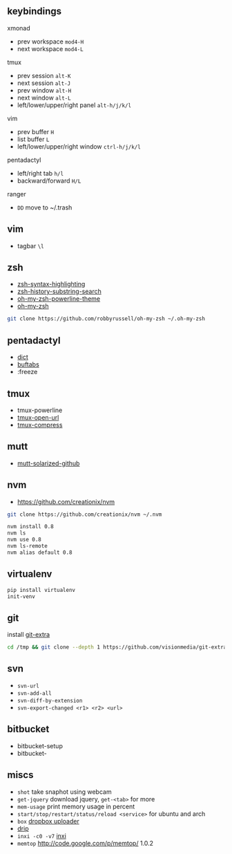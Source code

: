 ## keybindings

xmonad

* prev workspace `mod4-H`
* next workspace `mod4-L`

tmux

* prev session `alt-K`
* next session `alt-J`
* prev window `alt-H`
* next window `alt-L`
* left/lower/upper/right panel `alt-h/j/k/l`

vim

* prev buffer `H`
* list buffer `L`
* left/lower/upper/right window `ctrl-h/j/k/l`

pentadactyl

* left/right tab `h/l`
* backward/forward `H/L`

ranger

* `DD` move to ~/.trash

## vim

* tagbar `\l`

## zsh

* [zsh-syntax-highlighting](https://github.com/zsh-users/zsh-syntax-highlighting)
* [zsh-history-substring-search](https://github.com/zsh-users/zsh-history-substring-search)
* [oh-my-zsh-powerline-theme](https://github.com/jeremyFreeAgent/oh-my-zsh-powerline-theme)
* [oh-my-zsh](https://github.com/robbyrussell/oh-my-zsh)

```sh
git clone https://github.com/robbyrussell/oh-my-zsh ~/.oh-my-zsh
```

## pentadactyl

* [dict](https://github.com/grassofhust/dict.js)
* [buftabs](https://github.com/grassofhust/buftabs)
* :freeze

## tmux

* tmux-powerline
* [tmux-open-url](http://chneukirchen.org/dotfiles/bin/tmux-open-url)
* [tmux-compress](https://github.com/chneukirchen/tools/)

## mutt

* [mutt-solarized-github](https://github.com/altercation/mutt-colors-solarized)

## nvm

* https://github.com/creationix/nvm

```sh
git clone https://github.com/creationix/nvm ~/.nvm
```

```sh
nvm install 0.8
nvm ls
nvm use 0.8
nvm ls-remote
nvm alias default 0.8
```

## virtualenv

```sh
pip install virtualenv
init-venv
```

## git

install [git-extra](https://github.com/visionmedia/git-extras)

```sh
cd /tmp && git clone --depth 1 https://github.com/visionmedia/git-extras.git && cd git-extras && sudo make install
```

## svn

* `svn-url`
* `svn-add-all`
* `svn-diff-by-extension`
* `svn-export-changed <r1> <r2> <url>`

## bitbucket

* bitbucket-setup
* bitbucket-<tab>

## miscs

* `shot` take snaphot using webcam
* `get-jquery` download jquery, `get-<tab>` for more
* `mem-usage` print memory usage in percent
* `start/stop/restart/status/reload <service>` for ubuntu and arch
* `box` [dropbox uploader](https://github.com/andreafabrizi/Dropbox-Uploader)
* [drip](https://github.com/flatland/drip)
* `inxi -c0 -v7` [inxi](https://inxi.googlecode.com/svn/trunk/inxi)
* `memtop` http://code.google.com/p/memtop/ 1.0.2 
